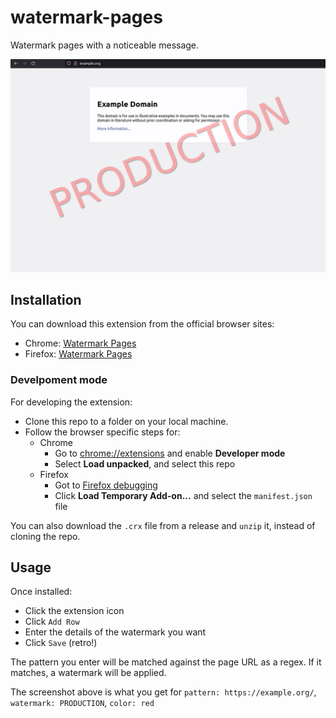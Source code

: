 # watermark-pages

Watermark pages with a noticeable message.

![Example Watermark](examples/example-watermark.jpg)

## Installation

You can download this extension from the official browser sites:

- Chrome: [Watermark Pages](https://chrome.google.com/webstore/detail/watermark-pages/aglfemajaglojdoaddfgmchocnojeoed)
- Firefox: [Watermark Pages](https://addons.mozilla.org/en-GB/firefox/addon/watermark-pages/)

### Develpoment mode

For developing the extension:

- Clone this repo to a folder on your local machine.
- Follow the browser specific steps for:
  - Chrome
    - Go to [chrome://extensions](chrome://extensions) and enable **Developer mode**
    - Select **Load unpacked**, and select this repo
  - Firefox
    - Got to [Firefox debugging](about:debugging#/runtime/this-firefox)
    - Click **Load Temporary Add-on...** and select the `manifest.json` file

You can also download the `.crx` file from a release and `unzip` it, instead of cloning the repo.

## Usage

Once installed:

- Click the extension icon
- Click `Add Row`
- Enter the details of the watermark you want
- Click `Save` (retro!)

The pattern you enter will be matched against the page URL as a regex. If it matches, a watermark will be applied.

The screenshot above is what you get for `pattern: https://example.org/`, `watermark: PRODUCTION`, `color: red`
